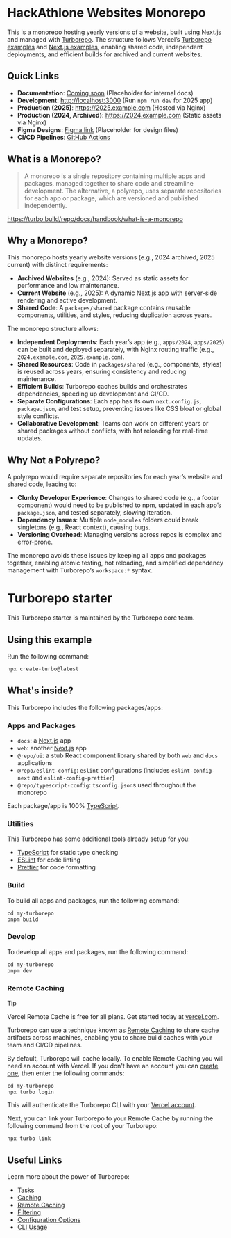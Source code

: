 # HackAthlone Websites Monorepo

This is a [monorepo](https://vercel.com/docs/monorepos) hosting yearly versions of a website, built using [Next.js](https://nextjs.org/) and managed with [Turborepo](https://turbo.build/repo). The structure follows Vercel’s [Turborepo examples](https://github.com/vercel/turbo/tree/main/examples) and [Next.js examples](https://github.com/vercel/next.js/tree/canary/examples), enabling shared code, independent deployments, and efficient builds for archived and current websites.

<!-- 
| 2024 (Archived) | 2025 (Current) |
|-----------------|----------------|
| <img src="https://via.placeholder.com/400x200.png?text=2024+Website" width="400"/> | <img src="https://via.placeholder.com/400x200.png?text=2025+Website" width="400"/> | -->

## Quick Links

- **Documentation**: [Coming soon](#) (Placeholder for internal docs)
- **Development**: <http://localhost:3000> (Run `npm run dev` for 2025 app)
- **Production (2025)**: <https://2025.example.com> (Hosted via Nginx)
- **Production (2024, Archived)**: <https://2024.example.com> (Static assets via Nginx)
- **Figma Designs**: [Figma link](#) (Placeholder for design files)
- **CI/CD Pipelines**: [GitHub Actions](https://github.com/your-username/your-repo/actions)

## What is a Monorepo?

> A monorepo is a single repository containing multiple apps and packages, managed together to share code and streamline development. The alternative, a polyrepo, uses separate repositories for each app or package, which are versioned and published independently.

<https://turbo.build/repo/docs/handbook/what-is-a-monorepo>

## Why a Monorepo?

This monorepo hosts yearly website versions (e.g., 2024 archived, 2025 current) with distinct requirements:
- **Archived Websites** (e.g., 2024): Served as static assets for performance and low maintenance.
- **Current Website** (e.g., 2025): A dynamic Next.js app with server-side rendering and active development.
- **Shared Code**: A `packages/shared` package contains reusable components, utilities, and styles, reducing duplication across years.

The monorepo structure allows:
- **Independent Deployments**: Each year’s app (e.g., `apps/2024`, `apps/2025`) can be built and deployed separately, with Nginx routing traffic (e.g., `2024.example.com`, `2025.example.com`).
- **Shared Resources**: Code in `packages/shared` (e.g., components, styles) is reused across years, ensuring consistency and reducing maintenance.
- **Efficient Builds**: Turborepo caches builds and orchestrates dependencies, speeding up development and CI/CD.
- **Separate Configurations**: Each app has its own `next.config.js`, `package.json`, and test setup, preventing issues like CSS bloat or global style conflicts.
- **Collaborative Development**: Teams can work on different years or shared packages without conflicts, with hot reloading for real-time updates.

## Why Not a Polyrepo?

A polyrepo would require separate repositories for each year’s website and shared code, leading to:
- **Clunky Developer Experience**: Changes to shared code (e.g., a footer component) would need to be published to npm, updated in each app’s `package.json`, and tested separately, slowing iteration.
- **Dependency Issues**: Multiple `node_modules` folders could break singletons (e.g., React context), causing bugs.
- **Versioning Overhead**: Managing versions across repos is complex and error-prone.

The monorepo avoids these issues by keeping all apps and packages together, enabling atomic testing, hot reloading, and simplified dependency management with Turborepo’s `workspace:*` syntax.


# Turborepo starter

This Turborepo starter is maintained by the Turborepo core team.

## Using this example

Run the following command:

```sh
npx create-turbo@latest
```

## What's inside?

This Turborepo includes the following packages/apps:

### Apps and Packages

- `docs`: a [Next.js](https://nextjs.org/) app
- `web`: another [Next.js](https://nextjs.org/) app 
- `@repo/ui`: a stub React component library shared by both `web` and `docs` applications
- `@repo/eslint-config`: `eslint` configurations (includes `eslint-config-next` and `eslint-config-prettier`)
- `@repo/typescript-config`: `tsconfig.json`s used throughout the monorepo

Each package/app is 100% [TypeScript](https://www.typescriptlang.org/).

### Utilities

This Turborepo has some additional tools already setup for you:

- [TypeScript](https://www.typescriptlang.org/) for static type checking
- [ESLint](https://eslint.org/) for code linting
- [Prettier](https://prettier.io) for code formatting

### Build

To build all apps and packages, run the following command:

```
cd my-turborepo
pnpm build
```

### Develop

To develop all apps and packages, run the following command:

```
cd my-turborepo
pnpm dev
```

### Remote Caching

> [!TIP]
> Vercel Remote Cache is free for all plans. Get started today at [vercel.com](https://vercel.com/signup?/signup?utm_source=remote-cache-sdk&utm_campaign=free_remote_cache).

Turborepo can use a technique known as [Remote Caching](https://turbo.build/docs/core-concepts/remote-caching) to share cache artifacts across machines, enabling you to share build caches with your team and CI/CD pipelines.

By default, Turborepo will cache locally. To enable Remote Caching you will need an account with Vercel. If you don't have an account you can [create one](https://vercel.com/signup?utm_source=turborepo-examples), then enter the following commands:

```
cd my-turborepo
npx turbo login
```

This will authenticate the Turborepo CLI with your [Vercel account](https://vercel.com/docs/concepts/personal-accounts/overview).

Next, you can link your Turborepo to your Remote Cache by running the following command from the root of your Turborepo:

```
npx turbo link
```

## Useful Links

Learn more about the power of Turborepo:

- [Tasks](https://turbo.build/docs/core-concepts/monorepos/running-tasks)
- [Caching](https://turbo.build/docs/core-concepts/caching)
- [Remote Caching](https://turbo.build/docs/core-concepts/remote-caching)
- [Filtering](https://turbo.build/docs/core-concepts/monorepos/filtering)
- [Configuration Options](https://turbo.build/docs/reference/configuration)
- [CLI Usage](https://turbo.build/docs/reference/command-line-reference)
